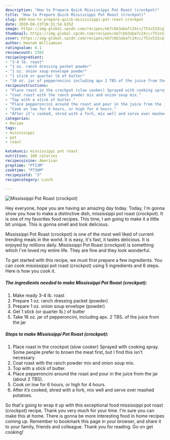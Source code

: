```yaml
---
description: "How to Prepare Quick Mississippi Pot Roast (crockpot)"
title: "How to Prepare Quick Mississippi Pot Roast (crockpot)"
slug: 689-how-to-prepare-quick-mississippi-pot-roast-crockpot
date: 2020-08-23T16:31:54.635Z
image: https://img-global.cpcdn.com/recipes/eb7cbb3aba7c24cc/751x532cq70/mississippi-pot-roast-crockpot-recipe-main-photo.jpg
thumbnail: https://img-global.cpcdn.com/recipes/eb7cbb3aba7c24cc/751x532cq70/mississippi-pot-roast-crockpot-recipe-main-photo.jpg
cover: https://img-global.cpcdn.com/recipes/eb7cbb3aba7c24cc/751x532cq70/mississippi-pot-roast-crockpot-recipe-main-photo.jpg
author: Hannah Williamson
ratingvalue: 4.1
reviewcount: 2382
recipeingredient:
- "3-4 lb. roast"
- "1 oz. ranch dressing packet powder"
- "1 oz. onion soup envelope powder"
- "1 stick or quarter lb of butter"
- "16 oz. jar of pepperoncini including apx 2 TBS of the juice from the jar"
recipeinstructions:
- "Place roast in the crockpot (slow cooker) Sprayed with cooking spray. Some people prefer to brown the meat first, but I find this isn’t necessary."
- "Coat roast with the ranch powder mix and onion soup mix."
- "Top with a stick of butter."
- "Place pepperoncini around the roast and pour in the juice from the jar (about 2 TBS)."
- "Cook on low for 6 hours, or high for 4 hours."
- "After it’s cooked, shred with a fork, mix well and serve over mashed potatoes."
categories:
- Recipe
tags:
- mississippi
- pot
- roast

katakunci: mississippi pot roast 
nutrition: 160 calories
recipecuisine: American
preptime: "PT13M"
cooktime: "PT36M"
recipeyield: "3"
recipecategory: Lunch

---
```



![Mississippi Pot Roast (crockpot)](https://img-global.cpcdn.com/recipes/eb7cbb3aba7c24cc/751x532cq70/mississippi-pot-roast-crockpot-recipe-main-photo.jpg)

Hey everyone, hope you are having an amazing day today. Today, I'm gonna show you how to make a distinctive dish, mississippi pot roast (crockpot). It is one of my favorites food recipes. This time, I am going to make it a little bit unique. This is gonna smell and look delicious.

Mississippi Pot Roast (crockpot) is one of the most well liked of current trending meals in the world. It is easy, it's fast, it tastes delicious. It is enjoyed by millions daily. Mississippi Pot Roast (crockpot) is something which I've loved my entire life. They are fine and they look wonderful.




To get started with this recipe, we must first prepare a few ingredients. You can cook mississippi pot roast (crockpot) using 5 ingredients and 6 steps. Here is how you cook it.

<!--inarticleads1-->

##### The ingredients needed to make Mississippi Pot Roast (crockpot):

1. Make ready 3-4 lb. roast
1. Prepare 1 oz. ranch dressing packet (powder)
1. Prepare 1 oz. onion soup envelope (powder)
1. Get 1 stick (or quarter lb.) of butter
1. Take 16 oz. jar of pepperoncini, including apx. 2 TBS. of the juice from the jar




<!--inarticleads2-->

##### Steps to make Mississippi Pot Roast (crockpot):

1. Place roast in the crockpot (slow cooker) Sprayed with cooking spray. Some people prefer to brown the meat first, but I find this isn’t necessary.
1. Coat roast with the ranch powder mix and onion soup mix.
1. Top with a stick of butter.
1. Place pepperoncini around the roast and pour in the juice from the jar (about 2 TBS).
1. Cook on low for 6 hours, or high for 4 hours.
1. After it’s cooked, shred with a fork, mix well and serve over mashed potatoes.




So that's going to wrap it up with this exceptional food mississippi pot roast (crockpot) recipe. Thank you very much for your time. I'm sure you can make this at home. There is gonna be more interesting food in home recipes coming up. Remember to bookmark this page in your browser, and share it to your family, friends and colleague. Thank you for reading. Go on get cooking!
